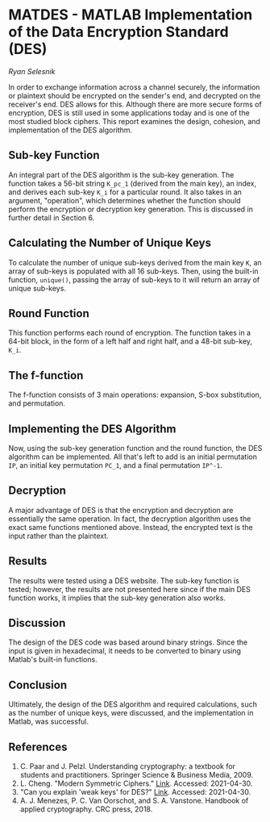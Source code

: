 
# MATDES - MATLAB Implementation of the Data Encryption Standard (DES)
*Ryan Selesnik*

In order to exchange information across a channel securely, the information or plaintext should be encrypted on the sender's end, and decrypted on the receiver's end. DES allows for this. Although there are more secure forms of encryption, DES is still used in some applications today and is one of the most studied block ciphers. This report examines the design, cohesion, and implementation of the DES algorithm. 

## Sub-key Function
An integral part of the DES algorithm is the sub-key generation. The function takes a 56-bit string `K_pc_1` (derived from the main key), an index, and derives each sub-key `K_i` for a particular round. It also takes in an argument, "operation", which determines whether the function should perform the encryption or decryption key generation. This is discussed in further detail in Section 6.

## Calculating the Number of Unique Keys
To calculate the number of unique sub-keys derived from the main key `K`, an array of sub-keys is populated with all 16 sub-keys. Then, using the built-in function, `unique()`, passing the array of sub-keys to it will return an array of unique sub-keys. 

## Round Function
This function performs each round of encryption. The function takes in a 64-bit block, in the form of a left half and right half, and a 48-bit sub-key, `K_i`.

## The f-function
The f-function consists of 3 main operations: expansion, S-box substitution, and permutation.

## Implementing the DES Algorithm
Now, using the sub-key generation function and the round function, the DES algorithm can be implemented. All that's left to add is an initial permutation `IP`, an initial key permutation `PC_1`, and a final permutation `IP^-1`.

## Decryption
A major advantage of DES is that the encryption and decryption are essentially the same operation. In fact, the decryption algorithm uses the exact same functions mentioned above. Instead, the encrypted text is the input rather than the plaintext. 

## Results
The results were tested using a DES website. The sub-key function is tested; however, the results are not presented here since if the main DES function works, it implies that the sub-key generation also works.

## Discussion
The design of the DES code was based around binary strings. Since the input is given in hexadecimal, it needs to be converted to binary using Matlab's built-in functions. 

## Conclusion
Ultimately, the design of the DES algorithm and required calculations, such as the number of unique keys, were discussed, and the implementation in Matlab, was successful.

## References
1. C. Paar and J. Pelzl. Understanding cryptography: a textbook for students and practitioners. Springer Science & Business Media, 2009.
2. L. Cheng. "Modern Symmetric Ciphers." [Link](http://dept.ee.wits.ac.za/~cheng/ELEN3015/Files/DES.pdf). Accessed: 2021-04-30.
3. "Can you explain 'weak keys' for DES?" [Link](https://crypto.stackexchange.com/questions/12214/can-you-explain-weak-keys-for-des). Accessed: 2021-04-30.
4. A. J. Menezes, P. C. Van Oorschot, and S. A. Vanstone. Handbook of applied cryptography. CRC press, 2018.
